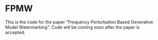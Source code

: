# FPMW
This is the code for the paper "Frequency Perturbation Based Generative Model Watermarking".
Code will be coming soon after the paper is accepted.
